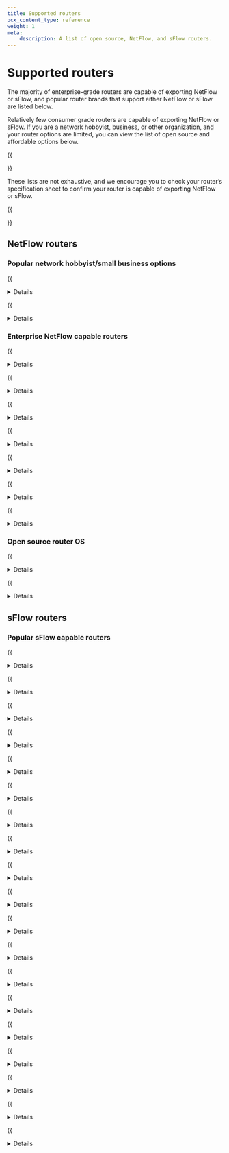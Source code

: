 ```yaml
---
title: Supported routers
pcx_content_type: reference
weight: 1
meta:
    description: A list of open source, NetFlow, and sFlow routers.
---
```


# Supported routers

The majority of enterprise-grade routers are capable of exporting NetFlow or sFlow, and popular router brands that support either NetFlow or sFlow are listed below.

Relatively few consumer grade routers are capable of exporting NetFlow or sFlow. If you are a network hobbyist, business, or other organization, and your router options are limited, you can view the list of open source and affordable options below.

{{<Aside type="note" header="Note:">}}

These lists are not exhaustive, and we encourage you to check your router’s specification sheet to confirm your router is capable of exporting NetFlow or sFlow.

{{</Aside>}}

## NetFlow routers

### Popular network hobbyist/small business options

{{<details header="pfSense">}}
<div class="special-class" markdown="1">

- [pfsense website](https://www.pfsense.org/)
- **Supported hardware model or plugin**: [softflowd](https://docs.netgate.com/pfsense/en/latest/recipes/netflow-with-softflowd.html)

</details>

{{<details header="Ubiquiti">}}
<div class="special-class" markdown="1">

- [Ubiquiti website](https://www.ui.com/)
- **Supported hardware model or plugin**: UISP EdgeRouter series

</details>

### Enterprise NetFlow capable routers

{{<details header="Barracuda">}}
<div class="special-class" markdown="1">

- **Supported hardware model or plugin**: CloudGen Firewall, NG Firewall

</details>

{{<details header="Cisco">}}
<div class="special-class" markdown="1">

- [NetFlow/sFlow Support Matrix](https://community.cisco.com/t5/security-knowledge-base/netflow-support-matrix/ta-p/3644638?attachment-id=203270)
- **Supported hardware model or plugin**: ASR series, Catalyst series, ISR series, Nexus 1000v, Nexus 5000, Nexus 6000, Nexus 7000, Nexus 9000, WLC series, 800 series (not 860)

</details>

{{<details header="Fortinet">}}
<div class="special-class" markdown="1">

- **Supported hardware model or plugin**: FortiGate series, FortiSwitch series

</details>

{{<details header="Meraki">}}
<div class="special-class" markdown="1">

- [NetFlow/sFlow Support Matrix (Meraki on page 2)](https://community.cisco.com/t5/security-knowledge-base/netflow-support-matrix/ta-p/3644638?attachment-id=203270)
- **Supported hardware model or plugin**: MX series, Z1 series

</details>

{{<details header="Mikrotik">}}
<div class="special-class" markdown="1">

- [MikroTik website](https://wiki.mikrotik.com/wiki/Manual:IP/Traffic_Flow)
- **Supported hardware model or plugin**: Router OS v2.9, v3, v4, and later

</details>

{{<details header="Nokia">}}
<div class="special-class" markdown="1">

- **Supported hardware model or plugin**: 7950 XRS series, 7750 SR series

</details>

{{<details header="Ubiquiti">}}
<div class="special-class" markdown="1">

- [Ubiquiti website](https://www.ui.com/)
- **Supported hardware model or plugin**: 7950 XRS series, 7750 SR series

</details>

### Open source router OS

{{<details header="pfSense">}}
<div class="special-class" markdown="1">

- [pfSense website](https://www.pfsense.org/)
- **Supported hardware model or plugin**: [softflowd](https://docs.netgate.com/pfsense/en/latest/recipes/netflow-with-softflowd.html)

</details>

{{<details header="OpenWrt">}}
<div class="special-class" markdown="1">

- [OpenWrt website](https://openwrt.org/start)
- **Supported hardware model or plugin**: [Table of supported routers](https://openwrt.org/toh/start)<br> [OpenWrt NetFlow support](https://openwrt.org/packages/pkgdata/softflowd)

</details>

## sFlow routers

### Popular sFlow capable routers

{{<details header="Arista">}}
<div class="special-class" markdown="1">

- **Supported hardware model or plugin**: 710P series, 720X series, 7010 series, 7020R series, 7050X3 series, 7060X series, 7150 series, 7160 series, 7170 series, 7250X series, 7280R series, 7300 series, 7500R series, 7800R3 series

</details>

{{<details header="Aruba">}}
<div class="special-class" markdown="1">

- **Supported hardware model or plugin**: 2530 series, 2540 series, 2920 series, 2930F series, 2930M series, 3810 series, 5400R series, 8320 series, 8400 series

</details>

{{<details header="Cisco">}}
<div class="special-class" markdown="1">

- [NetFlow/sFlow support matrix](https://community.cisco.com/t5/security-knowledge-base/netflow-support-matrix/ta-p/3644638?attachment-id=203270)
- **Supported hardware model or plugin**: 350 series Managed Switches, 350X series Stackable Managed Switches, 550X series Stackable Managed Switches, 8000 series Routers, ASR 9000 series Routers, Catalyst 1000 series, Catalyst 2960-L series, ME 1200 series, NCS 540 series Routers, NCS 5500 series Routers, Nexus 3000 series, Nexus 3100 series, Nexus 3200 series, Nexus 3600 series, Nexus 9200 series, Nexus 9300 series, Nexus 9500 series

</details>

{{<details header="Dell">}}
<div class="special-class" markdown="1">

- **Supported hardware model or plugin**: Dell Networking N1100 series, Dell Networking N1500 series, Dell Networking N2000 series, Dell Networking N3000 series, Dell Networking N4000 series, Dell Networking C9000 series, Dell Networking S-series 10GbE switches, Dell Networking S-series 1GbE switches, Dell Networking S-series 25/40/50/100GbE switches, Dell Networking Z-series Core and Aggregation switches

</details>

{{<details header="D-Link">}}
<div class="special-class" markdown="1">

- **Supported hardware model or plugin**: DXS-3400 series, DGS-3120 series, DGS-3630 series, DWS-3160-24TC, DWS-3160-24PC, DWS-4026

</details>

{{<details header="Edge-Core Networks">}}
<div class="special-class" markdown="1">

- **Supported hardware model or plugin**: AS7700 series, AS5800 series, ECS4660 series, ECS4260 series, ECS4100 series, ECS4200 series, ECS4510 series, ECS3500 series, Open Networking

</details>

{{<details header="Extreme Networks">}}
<div class="special-class" markdown="1">

- **Supported hardware model or plugin**: X440-G2 series, X450-G2 series, X460-G2 series, X620 series, X670-G2 series, X690 series, X770 series, X870 series, CER 2000 series, MLX series, SLX 9140, SLX 9240, SLX 9540, SLX 9850 series, VDX 6740, VDX 6940, VDX 8770, ERS 4900 series, ERS 5900 series, VSP 4000 series, VSP 8200 series, VSP 8400 series, 200 series, 8000 series

</details>

{{<details header="Fortinet">}}
<div class="special-class" markdown="1">

- **Supported hardware model or plugin**: FortiGate series, FortiSwitch series

</details>

{{<details header="HPE">}}
<div class="special-class" markdown="1">

- **Supported hardware model or plugin**: HPE 6600 Switch series, HPE 5900 Switch series, HPE 5700 Switch series, HPE 5500 Switch series, HPE FF 5940 Switch series, HPE FF 5950 Switch series, HPE FF 12900E Switch series

</details>

{{<details header="Hitachi">}}
<div class="special-class" markdown="1">

- **Supported hardware model or plugin**: Apresia 3400 series, Apresia 5400 series, Apresia 13000 series, Apresia 15000 series, GR4000, GS4000, GS3000

</details>

{{<details header="Huawei">}}
<div class="special-class" markdown="1">

- **Supported hardware model or plugin**: CloudEngine 5800 series, CloudEngine 6800 series, CloudEngine 7800 series, CloudEngine 8800 series, CloudEngine 12800 series, NetEngine 8000 series, S600-E series, S1720 series, S2700 series, S5700 series, S6720 series, S7700 series, S9700 series, S12700 series

</details>

{{<details header="Juniper">}}
<div class="special-class" markdown="1">

- **Supported hardware model or plugin**: ACX5000, EX series, MX series, NFX series, OCX1100, PTX1000, PTX10000, QFX series

</details>

{{<details header="NEC">}}
<div class="special-class" markdown="1">

- **Supported hardware model or plugin**: IP8800/S2500 series, IP8800/S3640 series, IP8800/S3650 series, IP8800/S3660 series, IP8800/S3830 series, IP8800/S4600 series, IP8800/S6300 series, IP8800/S6600 series, IP8800/S6700 series, IP8800/S8308 series, IP8800/S8600 series, IP8800/R8600 series, PF series (ProgrammableFlow)

</details>

{{<details header="Netgear">}}
<div class="special-class" markdown="1">

- **Supported hardware model or plugin**: M4100 series, M4200 series, M4300 series, M5300 series, M6100 series, M7100 series, M7300 series, XSM7224S Switch series

</details>

{{<details header="Nokia">}}
<div class="special-class" markdown="1">

- **Supported hardware model or plugin**: Service Router Linux, 7220 Interconnect Router, 7250 Interconnect Router

</details>

{{<details header="Nvidia">}}
<div class="special-class" markdown="1">

- **Supported hardware model or plugin**: Cumulus Linux, NVIDIA Linux Switch, NVIDIA Onyx, SN2000 Open Ethernet Switches, SN3000 Open Ethernet Switches, SN4000 Open Ethernet Switches

</details>

{{<details header="Quanta Computer">}}
<div class="special-class" markdown="1">

- **Supported hardware model or plugin**: T1000 series, T3000 series, T5000 series, T7000 series

</details>

{{<details header="ZTE">}}
<div class="special-class" markdown="1">

- **Supported hardware model or plugin**: ZXR10 2900E series, ZXR10 3900E series, ZXR10 5200 series, ZXR10 5900E series

</details>

{{<details header="ZyXEL">}}
<div class="special-class" markdown="1">

- **Supported hardware model or plugin**: MGS3520 series, XGS1900 series, XGS2210 series, XGS3700 series, XGS4600 series, XGS4700 series

</details>
